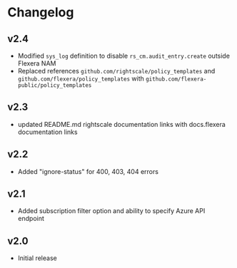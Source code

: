 # Changelog

## v2.4

- Modified `sys_log` definition to disable `rs_cm.audit_entry.create` outside Flexera NAM
- Replaced references `github.com/rightscale/policy_templates` and `github.com/flexera/policy_templates` with `github.com/flexera-public/policy_templates`

## v2.3

- updated README.md rightscale documentation links with docs.flexera documentation links

## v2.2

- Added "ignore-status" for 400, 403, 404 errors

## v2.1

- Added subscription filter option and ability to specify Azure API endpoint

## v2.0

- Initial release
